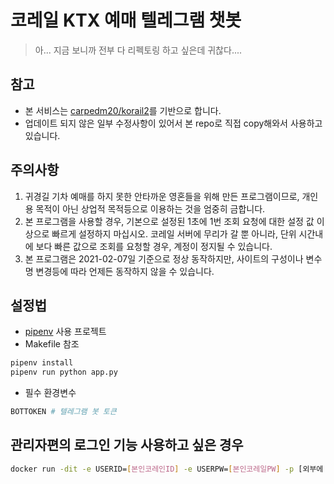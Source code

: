 # 코레일 KTX 예매 텔레그램 챗봇

> 아... 지금 보니까 전부 다 리펙토링 하고 싶은데 귀찮다....

## 참고

- 본 서비스는 [carpedm20/korail2](https://github.com/carpedm20/korail2)를 기반으로 합니다.
- 업데이트 되지 않은 일부 수정사항이 있어서 본 repo로 직접 copy해와서 사용하고 있습니다.

## 주의사항

1. 귀경길 기차 예매를 하지 못한 안타까운 영혼들을 위해 만든 프로그램이므로, 개인용 목적이 아닌 상업적 목적등으로 이용하는 것을 엄중히 금합니다.
2. 본 프로그램을 사용할 경우, 기본으로 설정된 1초에 1번 조회 요청에 대한 설정 값 이상으로 빠르게 설정하지 마십시오. 코레일 서버에 무리가 갈 뿐 아니라, 단위 시간내에 보다 빠른 값으로 조회를 요청할 경우, 계정이 정지될 수 있습니다.
3. 본 프로그램은 2021-02-07일 기준으로 정상 동작하지만, 사이트의 구성이나 변수명 변경등에 따라 언제든 동작하지 않을 수 있습니다.

## 설정법

- [pipenv](https://pipenv.pypa.io/en/latest/) 사용 프로젝트
- Makefile 참조

```bash
pipenv install
pipenv run python app.py
```

- 필수 환경변수
```bash
BOTTOKEN # 텔레그램 봇 토큰
```

## 관리자편의 로그인 기능 사용하고 싶은 경우
```bash
docker run -dit -e USERID=[본인코레인ID] -e USERPW=[본인코레일PW] -p [외부에 노출시킬 포트]:8080 [빌드한 이미지명]
```
